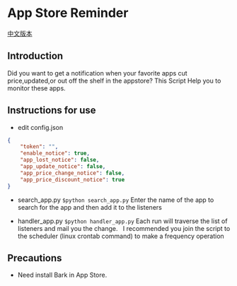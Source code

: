 # App Store Reminder
[中文版本](https://github.com/HIWLYF/AppStoreReminder/blob/master/README_zh.md)
## Introduction
Did you want to get a notification when your favorite apps cut price,updated,or out off the shelf in the appstore?
This Script Help you to monitor these apps.

## Instructions for use
* edit config.json
```json
{
    "token": "",
    "enable_notice": true,
    "app_lost_notice": false,
    "app_update_notice": false,
    "app_price_change_notice": false,
    "app_price_discount_notice": true
}
```
* search_app.py
  `$python search_app.py`
  Enter the name of the app to search for the app and then add it to the listeners

* handler_app.py
  `$python handler_app.py`
  Each run will traverse the list of listeners and mail you the change.
  I recommended you join the script to the scheduler (linux crontab command) to make a frequency operation

## Precautions
* Need install Bark in App Store.
